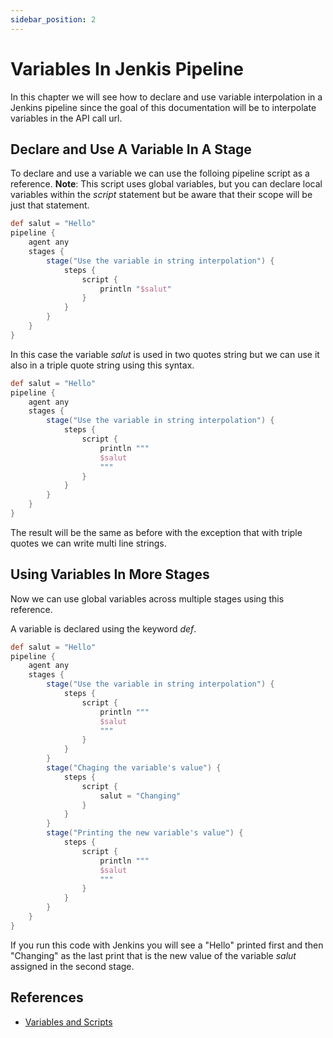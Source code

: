 ```yaml
---
sidebar_position: 2
---
```


# Variables In Jenkis Pipeline

In this chapter we will see how to declare and use variable interpolation in a Jenkins pipeline since the goal of this documentation will be to interpolate variables in the API call url.

## Declare and Use A Variable In A Stage

To declare and use a variable we can use the folloing pipeline script as a reference.
**Note**: This script uses global variables, but you can declare local variables within the _script_ statement but be aware that their scope will be just that statement.

```groovy
def salut = "Hello"
pipeline {
    agent any
    stages {
        stage("Use the variable in string interpolation") {
            steps {
                script {
                    println "$salut"
                }
            }
        }
    }
}
```

In this case the variable _salut_ is used in two quotes string but we can use it also in a triple quote string using this syntax.

```groovy
def salut = "Hello"
pipeline {
    agent any
    stages {
        stage("Use the variable in string interpolation") {
            steps {
                script {
                    println """
                    $salut
                    """
                }
            }
        }
    }
}
```

The result will be the same as before with the exception that with triple quotes we can write multi line strings.

## Using Variables In More Stages

Now we can use global variables across multiple stages using this reference.

A variable is declared using the keyword *def*.

```groovy
def salut = "Hello"
pipeline {
    agent any
    stages {
        stage("Use the variable in string interpolation") {
            steps {
                script {
                    println """
                    $salut
                    """
                }
            }
        }
        stage("Chaging the variable's value") {
            steps {
                script {
                    salut = "Changing"
                }
            }
        }
        stage("Printing the new variable's value") {
            steps {
                script {
                    println """
                    $salut
                    """
                }
            }
        }
    }
}
```

If you run this code with Jenkins you will see a "Hello" printed first and then "Changing" as the last print that is the new value of the variable *salut* assigned in the second stage.

## References
* [Variables and Scripts](https://www.jenkins.io/doc/book/pipeline/syntax/#script)
